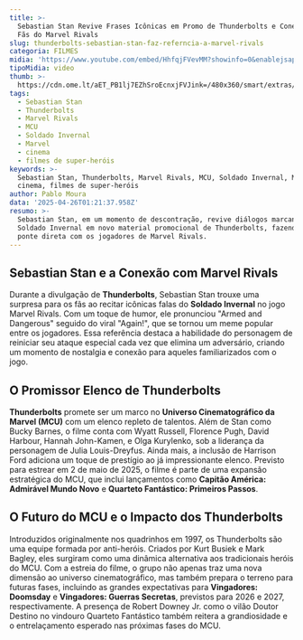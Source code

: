 ```yaml
---
title: >-
  Sebastian Stan Revive Frases Icônicas em Promo de Thunderbolts e Conecta com
  Fãs do Marvel Rivals
slug: thunderbolts-sebastian-stan-faz-referncia-a-marvel-rivals
categoria: FILMES
midia: 'https://www.youtube.com/embed/HhfqjFVevMM?showinfo=0&enablejsapi=1'
tipoMidia: video
thumb: >-
  https://cdn.ome.lt/aET_PB1lj7EZhSroEcnxjFVJink=/480x360/smart/extras/conteudos/Design_sem_nome_-_2025-04-25T213410.056.png
tags:
  - Sebastian Stan
  - Thunderbolts
  - Marvel Rivals
  - MCU
  - Soldado Invernal
  - Marvel
  - cinema
  - filmes de super-heróis
keywords: >-
  Sebastian Stan, Thunderbolts, Marvel Rivals, MCU, Soldado Invernal, Marvel,
  cinema, filmes de super-heróis
author: Pablo Moura
data: '2025-04-26T01:21:37.958Z'
resumo: >-
  Sebastian Stan, em um momento de descontração, revive diálogos marcantes de
  Soldado Invernal em novo material promocional de Thunderbolts, fazendo uma
  ponte direta com os jogadores de Marvel Rivals.
---
```


## Sebastian Stan e a Conexão com Marvel Rivals

<blockquote class="twitter-tweet"><a href="https://twitter.com/user/status/1915874424143712464"></a></blockquote>

Durante a divulgação de **Thunderbolts**, Sebastian Stan trouxe uma surpresa para os fãs ao recitar icônicas falas do **Soldado Invernal** no jogo Marvel Rivals. Com um toque de humor, ele pronunciou "Armed and Dangerous" seguido do viral "Again!", que se tornou um meme popular entre os jogadores. Essa referência destaca a habilidade do personagem de reiniciar seu ataque especial cada vez que elimina um adversário, criando um momento de nostalgia e conexão para aqueles familiarizados com o jogo.

## O Promissor Elenco de Thunderbolts

**Thunderbolts** promete ser um marco no **Universo Cinematográfico da Marvel (MCU)** com um elenco repleto de talentos. Além de Stan como Bucky Barnes, o filme conta com Wyatt Russell, Florence Pugh, David Harbour, Hannah John-Kamen, e Olga Kurylenko, sob a liderança da personagem de Julia Louis-Dreyfus. Ainda mais, a inclusão de Harrison Ford adiciona um toque de prestígio ao já impressionante elenco. Previsto para estrear em 2 de maio de 2025, o filme é parte de uma expansão estratégica do MCU, que inclui lançamentos como **Capitão América: Admirável Mundo Novo** e **Quarteto Fantástico: Primeiros Passos**.

## O Futuro do MCU e o Impacto dos Thunderbolts

Introduzidos originalmente nos quadrinhos em 1997, os Thunderbolts são uma equipe formada por anti-heróis. Criados por Kurt Busiek e Mark Bagley, eles surgiram como uma dinâmica alternativa aos tradicionais heróis do MCU. Com a estreia do filme, o grupo não apenas traz uma nova dimensão ao universo cinematográfico, mas também prepara o terreno para futuras fases, incluindo as grandes expectativas para **Vingadores: Doomsday** e **Vingadores: Guerras Secretas**, previstos para 2026 e 2027, respectivamente. A presença de Robert Downey Jr. como o vilão Doutor Destino no vindouro Quarteto Fantástico também reitera a grandiosidade e o entrelaçamento esperado nas próximas fases do MCU.
